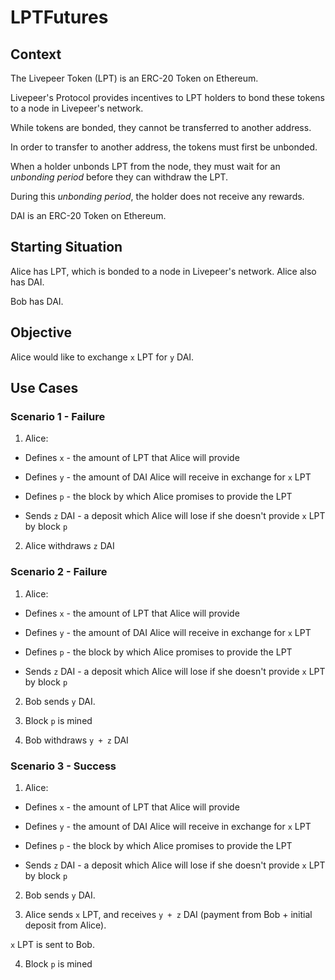 # LPTFutures

## Context

The Livepeer Token (LPT) is an ERC-20 Token on Ethereum.

Livepeer's Protocol provides incentives to LPT holders to bond these tokens to a node in Livepeer's network.

While tokens are bonded, they cannot be transferred to another address.

In order to transfer to another address, the tokens must first be unbonded.

When a holder unbonds LPT from the node, they must wait for an _unbonding period_ before they can withdraw the LPT.

During this _unbonding period_, the holder does not receive any rewards.

DAI is an ERC-20 Token on Ethereum.

## Starting Situation

Alice has LPT, which is bonded to a node in Livepeer's network. Alice also has DAI.

Bob has DAI.

## Objective

Alice would like to exchange `x` LPT for `y` DAI.

## Use Cases

### Scenario 1 - Failure

1. Alice:

- Defines `x` - the amount of LPT that Alice will provide
- Defines `y` - the amount of DAI Alice will receive in exchange for `x` LPT
- Defines `p` - the block by which Alice promises to provide the LPT

- Sends `z` DAI - a deposit which Alice will lose if she doesn't provide `x` LPT by block `p`

2. Alice withdraws `z` DAI



### Scenario 2 - Failure

1. Alice:

- Defines `x` - the amount of LPT that Alice will provide
- Defines `y` - the amount of DAI Alice will receive in exchange for `x` LPT
- Defines `p` - the block by which Alice promises to provide the LPT

- Sends `z` DAI - a deposit which Alice will lose if she doesn't provide `x` LPT by block `p`

2. Bob sends `y` DAI.

3. Block `p` is mined

4. Bob withdraws `y + z` DAI

### Scenario 3 - Success

1. Alice:

- Defines `x` - the amount of LPT that Alice will provide
- Defines `y` - the amount of DAI Alice will receive in exchange for `x` LPT
- Defines `p` - the block by which Alice promises to provide the LPT

- Sends `z` DAI - a deposit which Alice will lose if she doesn't provide `x` LPT by block `p`

2. Bob sends `y` DAI.

3. Alice sends `x` LPT, and receives `y + z` DAI (payment from Bob + initial deposit from Alice).

`x` LPT is sent to Bob.

4. Block `p` is mined
